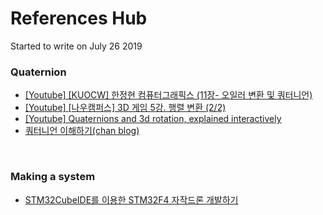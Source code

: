 # References Hub

Started to write on July 26 2019
<br/>


### Quaternion
- [[Youtube] [KUOCW] 한정현 컴퓨터그래픽스 (11장- 오일러 변환 및 쿼터니언)](https://youtu.be/XgE7tOSc7AU)
- [[Youtube] [나우캠퍼스] 3D 게임 5강. 행렬 변환 (2/2)](https://youtu.be/gCuOJ_vuSfY)
- [[Youtube] Quaternions and 3d rotation, explained interactively](https://youtu.be/zjMuIxRvygQ)
- [쿼터니언 이해하기(chan blog)](http://chanhaeng.blogspot.com/2018/07/blog-post.html)
<br/>


### Making a system
- [STM32CubeIDE를 이용한 STM32F4 자작드론 개발하기](https://www.youtube.com/playlist?list=PLUaCOzp6U-RryKTJDDzYU3xHhMf_wgeeh)
<br/>

